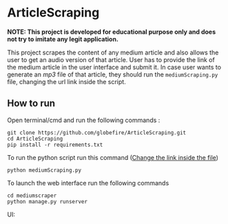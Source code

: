 # ArticleScraping

**NOTE: This project is developed for educational purpose only and does not try to imitate any legit application.**

This project scrapes the content of any medium article and also allows the user to get an audio version of that article.
User has to provide the link of the medium article in the user interface and submit it. In case user wants to generate an *mp3* file 
of that article, they should run the `mediumScraping.py` file, changing the url link inside the script. 

## How to run
Open terminal/cmd and run the following commands :

```git
git clone https://github.com/globefire/ArticleScraping.git
cd ArticleScraping
pip install -r requirements.txt
```

To run the python script run this command ([Change the link inside the file](https://github.com/globefire/ArticleScraping/blob/76ddf728769d562b8fbe2e7eadd02e5495bd20c5/mediumScraping.py#L6))

```git
python mediumScraping.py
```

To launch the web interface run the following commands

```git
cd mediumscraper
python manage.py runserver
```

UI:

